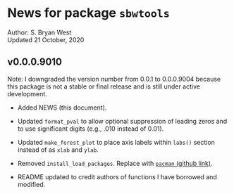 News for package `sbwtools`
================
Author: S. Bryan West<br>
Updated 21 October, 2020

<!-- README.md is generated from README.Rmd. Please edit that file -->

v0.0.0.9010
-----------

Note: I downgraded the version number from 0.0.1 to 0.0.0.9004 because
this package is not a stable or final release and is still under active
development.

-   Added NEWS (this document).

-   Updated `format_pval` to allow optional suppression of leading zeros
    and to use significant digits (e.g., .010 instead of 0.01).

-   Updated `make_forest_plot` to place axis labels within `labs()`
    section instead of as `xlab` and `ylab`.

-   Removed `install_load_packages`. Replace with [`pacman` (github
    link)](https://github.com/trinker/pacman).

-   README updated to credit authors of functions I have borrowed and
    modified.
